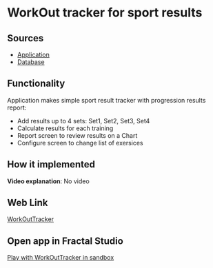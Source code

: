 # WorkOut tracker for sport results

## Sources

- [Application](https://github.com/LearnFractal/FractalPlatform/tree/main/FractalPlatform.Examples/Applications/WorkOutTracker/WorkOutTrackerApplication.cs)
- [Database](https://github.com/LearnFractal/FractalPlatform/tree/main/FractalPlatform.Examples/Databases/WorkOutTracker)

## Functionality

Application makes simple sport result tracker with progression results report:
- Add results up to 4 sets: Set1, Set2, Set3, Set4
- Calculate results for each training
- Report screen to review results on a Chart
- Configure screen to change list of exersices

## How it implemented

**Video explanation**: No video

## Web Link

[WorkOutTracker](https://fraplat.tech/jupiter/WorkOutTracker)

## Open app in Fractal Studio

[Play with WorkOutTracker in sandbox](https://fraplat.tech/mars/FractalStudio/?tag=WorkOutTracker+template)


